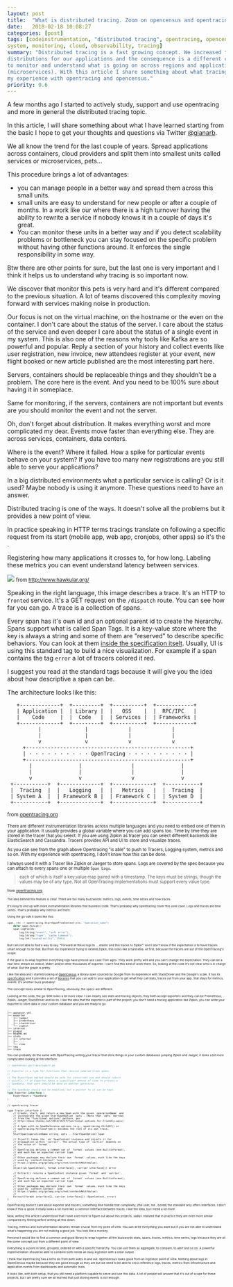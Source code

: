 ```yaml
---
layout: post
title:  "What is distributed tracing. Zoom on opencensus and opentracing"
date:   2018-02-18 10:08:27
categories: [post]
tags: [codeinstrumentation, "distributed tracing", opentracing, opencensus, tracing, distributed
system, monitoring, cloud, observability, tracing]
summary: "Distributed tracing is a fast growing concept. We increased the
distributions for our applications and the consequence is a different complexity
to monitor and understand what is going on across regions and applications
(microservices). With this article I share something about what tracing is and
my experience with opentracing and opencensus."
priority: 0.6
---
```

A few months ago I started to actively study, support and use opentracing and
more in general the distributed tracing topic.

In this article, I will share something about what I have learned starting from
the basic I hope to get your thoughts and questions via Twitter
[@gianarb](https://twitter.com/gianarb).

We all know the trend for the last couple of years. Spread applications across
containers, cloud providers and split them into smallest units called services
or microservices, pets...

This procedure brings a lot of advantages:

* you can manage people in a better way and spread them across this small units.
* small units are easy to understand for new people or after a couple of months.
  In a work like our where there is a high turnover having the ability to
  rewrite a service if nobody knows it in a couple of days it's great.
* You can monitor these units in a better way and if you detect scalability
  problems or bottleneck you can stay focused on the specific problem without
  having other functions around. It enforces the single responsibility in some
  way.

Btw there are other points for sure, but the last one is very important and I
think it helps us to understand why tracing is so important now.

We discover that monitor this pets is very hard and it's different compared to
the previous situation. A lot of teams discovered this complexity moving forward
with services making noise in production.

Our focus is not on the virtual machine, on the hostname or the even on the
container. I don't care about the status of the server. I care about the status
of the service and even deeper I care about the status of a single event in my
system. This is also one of the reasons why tools like Kafka are so powerful and
popular. Reply a section of your history and collect events like user
registration, new invoice, new attendees register at your event, new flight
booked or new article published are the most interesting part here.

Servers, containers should be replaceable things and they shouldn't be a
problem. The core here is the event. And you need to be 100% sure about having
it in someplace.

Same for monitoring, if the servers, containers are not important but events are
you should monitor the event and not the server.

Oh, don't forget about distribution. It makes everything worst and more
complicated my dear. Events move faster than everything else. They are across
services, containers, data centers.

Where is the event? Where it failed. How a spike for particular events behave on
your system? If you have too many new registrations are you still able to serve
your applications?

In a big distributed environments what a particular service is calling? Or is it
used? Maybe nobody is using it anymore. These questions need to have an answer.

Distributed tracing is one of the ways. It doesn't solve all the problems but it
provides a new point of view.

In practice speaking in HTTP terms tracings translate on following a specific
request from its start (mobile app, web app, cronjobs, other apps) so it's the .

Registering how many applications it crosses to, for how long. Labeling these
metrics you can event understand latency between services.

<img src="http://www.hawkular.org/img/blog/2017/2017-04-19-jaeger-trace.png"
class="img-fluid">
<small>from http://www.hawkular.org/</small>

Speaking in the right language, this image describes a trace. It's an HTTP to
`fronted` service. It's a GET request on the `/dispatch` route. You can see how
far you can go. A trace is a collection of spans.

Every span has it's own id and an optional parent id to create the hierarchy.
Spans support what is called Span Tags. It is a key-value store where the key is
always a string and some of them are "reserved" to describe specific behaviors.
You can look at them [inside the specification
itselt](https://github.com/opentracing/specification/blob/master/semantic_conventions.md#standard-span-tags-and-log-fields).
Usually, UI is using this standard tag to build a nice visualization. For
example if a span contains the tag `error` a lot of tracers colored it red.

I suggest you read at the standard tags because it will give you the idea about
how descriptive a span can be.

The architecture looks like this:

```
   +-------------+  +---------+  +----------+  +------------+
   | Application |  | Library |  |   OSS    |  |  RPC/IPC   |
   |    Code     |  |  Code   |  | Services |  | Frameworks |
   +-------------+  +---------+  +----------+  +------------+
          |              |             |             |
          |              |             |             |
          v              v             v             v
     +-----------------------------------------------------+
     | · · · · · · · · · · OpenTracing · · · · · · · · · · |
     +-----------------------------------------------------+
       |               |                |               |
       |               |                |               |
       v               v                v               v
 +-----------+  +-------------+  +-------------+  +-----------+
 |  Tracing  |  |   Logging   |  |   Metrics   |  |  Tracing  |
 | System A  |  | Framework B |  | Framework C |  | System D  |
 +-----------+  +-------------+  +-------------+  +-----------+
```
<small>from <a
href="http://opentracing.io/documentation/pages/instrumentation/common-use-cases.html"
target="_blank">opentracing.org</a><small>

There are different instrumentation libraries across multiple languages and you
need to embed one of them in your application. It usually provides a global
variable where you can add spans too. Time by time they are stored in the
tracer that you select. If you are using Zipkin as tracer you can select
different backends like ElasticSearch and Cassandra.
Tracers provides API and UI to store and visualize traces.

As you can see from the graph above Opentracing "is able" to push to Tracers,
Logging system, metrics and so on. With my experience with opentracing, I don't
know how this can be done.

I always used it with a Tracer like Zipkin or Jaeger to store spans. Logs are
covered by the spec because you can attach to every spans one or multiple `Span
Logs`.

> each of which is itself a key:value map paired with a timestamp. The keys must
> be strings, though the values may be of any type. Not all OpenTracing
> implementations must support every value type.

<small>from <a
href="https://github.com/opentracing/specification/blob/master/specification.md"
target="_blank">opentracing.org</a><small>

The idea behind this feature is clear. There are too many buzzwords: metrics,
logs, events, time series and now traces.

It's easy to end up with more
instrumentation libraries that business code. That's probably why opentracing
cover this uses case. Logs and traces are time series. That's probably why
metrics are there.

Using the go-sdk it looks like this:
```go
span, ctx := opentracing.StartSpanFromContext(ctx, "operation_name")
    defer span.Finish()
    span.LogFields(
        log.String("event", "soft error"),
        log.String("type", "cache timeout"),
        log.Int("waited.millis", 1500))
```

But I am not able to find a way to say: "Forward all these logs to ....elastic
and this traces to Zipkin". And I don't know if the expectation is to have
tracers smart enough to do that. But from my experience trying to extend Zipkin,
this looks like a hard idea. At first, because the tracers are out of the
OpenTracing's scope.

If the goal is to wrap together everything logs have precise use case from ages.
They work pretty well and you can't change the expectation. They can be a
real-time stream on stdout, stderr and/or other thousands of exporter. I can't
find this kind of work there. So, looking at the code it's not clear who is in
charge of what. But the graph is pretty.

I like the idea and I started looking at [OpenCensus](https://opencensus.io/) a
library open sourced by Google from its experience with StackDriver and the
Google's scale. It has its
[specification](https://github.com/census-instrumentation/opencensus-specs) and
it provides a set of [libraries](https://github.com/census-instrumentation/)
that you can add to your application to get what they call stats, traces out
from your app.  Stat stays for metrics, events. It's another buzz probably!

The concept looks similar to OpenTracing, obviously, the specs are different.

Looking at the code, the go-SDK looks a lot more clear. I can clearly see stats
and tracing objects, they both accept exporters and they can be Prometheus,
Zipkin, Jaeger, StackDriver and so on. I like the idea that the exporter is part
of the project, you don't need a tracing application like Zipkin, you can write
your exporter to store data in your custom database and you are ready to go.

```
.
├── appveyor.yml
├── exporter
│   ├── jaeger
│   ├── prometheus
│   ├── stackdriver
│   └── zipkin
├── internal
├── plugin
├── README.md
├── stats
│   ├── internal
│   ├── ...
│   └── view
├── tag
├── trace
```

You can probably do the same with OpenTracing writing your tracer that store
things in your custom databases jumping Zipkin and Jaeger, it looks a bit more
complicated looking at the interface:

```go
// opencensus-go/trace/export.go

// Exporter is a type for functions that receive sampled trace spans.
//
// The ExportSpan method should be safe for concurrent use and should return
// quickly; if an Exporter takes a significant amount of time to process a
// SpanData, that work should be done on another goroutine.
//
// The SpanData should not be modified, but a pointer to it can be kept.
type Exporter interface {
	ExportSpan(s *SpanData)
}
```

```
// opentracing tracer

type Tracer interface {
	// Create, start, and return a new Span with the given `operationName` and
	// incorporate the given StartSpanOption `opts`. (Note that `opts` borrows
	// from the "functional options" pattern, per
	// http://dave.cheney.net/2014/10/17/functional-options-for-friendly-apis)
	//
	// A Span with no SpanReference options (e.g., opentracing.ChildOf() or
	// opentracing.FollowsFrom()) becomes the root of its own trace.
	//
	StartSpan(operationName string, opts ...StartSpanOption) Span

	// Inject() takes the `sm` SpanContext instance and injects it for
	// propagation within `carrier`. The actual type of `carrier` depends on
	// the value of `format`.
	//
	// OpenTracing defines a common set of `format` values (see BuiltinFormat),
	// and each has an expected carrier type.
	//
	// Other packages may declare their own `format` values, much like the keys
	// used by `context.Context` (see
	// https://godoc.org/golang.org/x/net/context#WithValue).
	//
	Inject(sm SpanContext, format interface{}, carrier interface{}) error

	// Extract() returns a SpanContext instance given `format` and `carrier`.
	//
	// OpenTracing defines a common set of `format` values (see BuiltinFormat),
	// and each has an expected carrier type.
	//
	// Other packages may declare their own `format` values, much like the keys
	// used by `context.Context` (see
	// https://godoc.org/golang.org/x/net/context#WithValue).
	//
	Extract(format interface{}, carrier interface{}) (SpanContext, error)
}
```
OpenTracing doesn't care about exporter and tracers, something else handle that
complexity, (the user, me.. bored) the standard only offers interfaces. I don't
know if this is good. It really looks a lot more like a common interface
between traces. I like the idea, but I need a lot more.

Now, writing this article I understood that I have a lot more to figure out
about this projects, sadly I realized that in practice they are even more
similar compared my feeling before writing all this down.

Tracing, metrics and instrumentation libraries remain crucial from my point of
view. You can write everything you want but if you are not able to understand
what's happening you are not making a good job. You look like a monkey.

Personal I would like to find a common and good library to wrap together all
the buzzwords stats, spans, traces, metrics, time series, logs because they are
all the same concept just from a different point of view.

Everything is a point in time, grouped, ordered or with a specific hierarchy.
You can use them as aggregate, to compare, to alert and so on. A powerful
implementation should be able to combine both needs an easy ingestion with a
clear output.

I think that OpenTracing has a lot to do from both sides in and out. OpenCensus
looks good from an ingestion point of view. Nothing about logs in OpenCensus
maybe because they are good enough as they are but we need to be able to cross
reference logs, traces, metrics from infrastructure and application events from
dashboards and automatic tools.

It looks like, with both setup, that you still need a platform capable to serve
and use this data. A lot of people will answer that it's out of scope for
these projects, but I am pretty sure we all learned that just storing events is
not enough.

